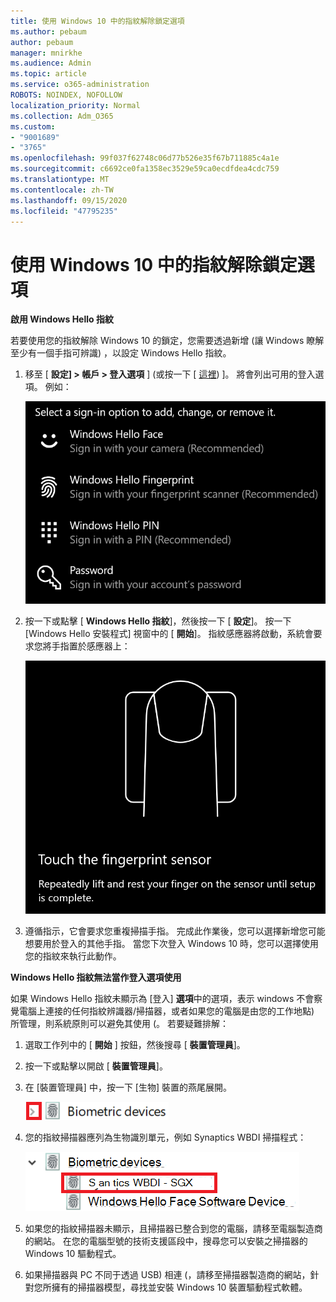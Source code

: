 ```yaml
---
title: 使用 Windows 10 中的指紋解除鎖定選項
ms.author: pebaum
author: pebaum
manager: mnirkhe
ms.audience: Admin
ms.topic: article
ms.service: o365-administration
ROBOTS: NOINDEX, NOFOLLOW
localization_priority: Normal
ms.collection: Adm_O365
ms.custom:
- "9001689"
- "3765"
ms.openlocfilehash: 99f037f62748c06d77b526e35f67b711885c4a1e
ms.sourcegitcommit: c6692ce0fa1358ec3529e59ca0ecdfdea4cdc759
ms.translationtype: MT
ms.contentlocale: zh-TW
ms.lasthandoff: 09/15/2020
ms.locfileid: "47795235"
---
```

# <a name="use-fingerprint-unlock-option-in-windows-10"></a>使用 Windows 10 中的指紋解除鎖定選項

**啟用 Windows Hello 指紋**

若要使用您的指紋解除 Windows 10 的鎖定，您需要透過新增 (讓 Windows 瞭解至少有一個手指可辨識) ，以設定 Windows Hello 指紋。 

1. 移至 [ **設定] > 帳戶 > 登入選項** ] (或按一下 [ [這裡](ms-settings:signinoptions?activationSource=GetHelp)) ]。 將會列出可用的登入選項。 例如：

    ![登入選項。](media/sign-in-options.png)

2. 按一下或點擊 [ **Windows Hello 指紋**]，然後按一下 [ **設定**]。 按一下 [Windows Hello 安裝程式] 視窗中的 [ **開始**]。 指紋感應器將啟動，系統會要求您將手指置於感應器上：

   ![指紋感應器。](media/fingerprint-sensor.png)

3. 遵循指示，它會要求您重複掃描手指。 完成此作業後，您可以選擇新增您可能想要用於登入的其他手指。 當您下次登入 Windows 10 時，您可以選擇使用您的指紋來執行此動作。

**Windows Hello 指紋無法當作登入選項使用**

如果 Windows Hello 指紋未顯示為 [登入] **選項**中的選項，表示 windows 不會察覺電腦上連接的任何指紋辨識器/掃描器，或者如果您的電腦是由您的工作地點) 所管理，則系統原則可以避免其使用 (。 若要疑難排解： 

1. 選取工作列中的 [ **開始** ] 按鈕，然後搜尋 [ **裝置管理員**]。

2. 按一下或點擊以開啟 [ **裝置管理員**]。

3. 在 [裝置管理員] 中，按一下 [生物] 裝置的燕尾展開。

   ![生物識別單元。](media/biometric-devices.png)

4. 您的指紋掃描器應列為生物識別單元，例如 Synaptics WBDI 掃描程式：

   ![生物識別單元。](media/biometric-devices-expanded.png)

5. 如果您的指紋掃描器未顯示，且掃描器已整合到您的電腦，請移至電腦製造商的網站。 在您的電腦型號的技術支援區段中，搜尋您可以安裝之掃描器的 Windows 10 驅動程式。

6. 如果掃描器與 PC 不同于透過 USB) 相連 (，請移至掃描器製造商的網站，針對您所擁有的掃描器模型，尋找並安裝 Windows 10 裝置驅動程式軟體。
